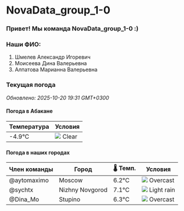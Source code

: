 # NovaData_group_1-0
### Привет! Мы команда NovaData_group_1-0 :)

### Наши ФИО:
1. Шмелев Александр Игоревич
2. Моисеева Дина Валерьевна
3. Алпатова Марианна Валерьевна

### Текущая погода
<!-- WEATHER:START -->
_Обновлено: 2025-10-20 19:31 GMT+0300_

#### Погода в Абакане

| Температура | Условия |
|-------------|----------|
| -4.9°C     | ![](https://cdn.weatherapi.com/weather/64x64/night/113.png) Clear |

#### Погода в наших городах

| Член команды  | Город               | 🌡️ Темп.  | Условия          |
|---------------|---------------------|-----------|--------------------|
| @aytomaximo    | Moscow              |    6.2°C | ![](https://cdn.weatherapi.com/weather/64x64/night/122.png) Overcast     |
| @sychtx        | Nizhny Novgorod     |    7.1°C | ![](https://cdn.weatherapi.com/weather/64x64/night/296.png) Light rain   |
| @Dina_Mo       | Stupino             |    6.3°C | ![](https://cdn.weatherapi.com/weather/64x64/night/122.png) Overcast     |

<!-- WEATHER:END -->
